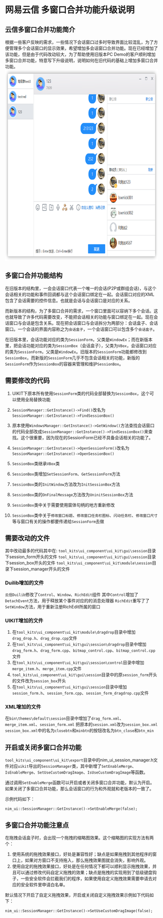 # 网易云信 多窗口合并功能升级说明

## <span id="云信多窗口合并功能简介">云信多窗口合并功能简介</span>

根据一些客户反映的需求，一些情况下会话窗口过多时导致界面比较混乱，为了方便管理多个会话窗口的显示效果，希望增加多会话窗口合并功能。现在已经增加了该功能，但是由于代码改动较大，为了帮助使用旧版本PC Demo的客户顺利增加多窗口合并功能，特意写下升级说明，说明如何在旧代码的基础上增加多窗口合并功能。
<img src="./merge_session.png" width="768" height="628" />

## <span id="多窗口合并功能结构">多窗口合并功能结构</span>

在旧版本的结构里，一会会话窗口代表一个唯一的会话(P2P或群组会话)，与这个会话相关的功能和事件回调都与这个会话窗口绑定在一起。会话窗口对应的XML包含了会话需要的控件信息。也就是会话与会话窗口是对应的关系。

而新版本的结构，为了多窗口合并的需求，一个窗口里面可以容纳下多个会话。这也就导致了许多代码需要改变，不能把会话相关的功能与窗口绑定在一起。现在会话窗口与会话是包含关系。现在把会话窗口与会话拆分为两部分：会话盒子、会话窗口。一个会话的界面内容称之为`会话盒子`，一个会话窗口可以包含多个`会话盒子`。

在旧版本里，会话功能对应的类为`SessionForm`，父类是`WindowEx`；而在新版本里，把会话功能对应的类为`SessionBox`（会话盒子），父类为`VBox`，会话窗口对应的类为`SessionForm`，父类是`WindowEx`。旧版本的`SessionForm`功能都修改到`SessionBox`，而新版的`SessionForm`几乎不包含会话相关的功能，新版的`SessionForm`作为`SessionBox`的容器来管理和维护`SessionBox`。

## <span id="需要修改的代码">需要修改的代码</span>

1. UIKIT下原本所有使用`SessionForm`类的代码全部替换为`SessionBox`，这个可以使用全局替换功能
2. `SessionManager::GetInstance()->Find()`改名为`SessionManager::GetInstance()->FindSessionBox()`
3. 原本使用`WindowsManager::GetInstance()->GetWindow()`方法查找会话窗口的代码全部改成`SessionManager::GetInstance()->FindSessionBox()`来查找。这个很重要，因为现在的SessionForm已经不具备会话相关的功能了。

4. `SessionManager::GetInstance()->OpenSessionForm()`改名为`SessionManager::GetInstance()->OpenSessionBox()`
5. `SessionBox`类继承`VBox`类
6. `SessionBox`类增加`SetSessionForm`、`GetSessionForm`方法
7. `SessionBox`类的`InitWindow`方法改为`InitSessionBox`方法
8. `SessionBox`类的`OnFinalMessage`方法改为`UninitSessionBox`方法
9. `SessionBox`类中关于需要使用窗体句柄的地方重新修改
10. `SessionBox`类中关于`修改窗口标题`、`修改窗口任务栏图标`、`闪动任务栏`、`修改窗口尺寸`等与窗口有关的操作都要传递给`SessionForm`去做

## <span id="需要改动的文件">需要改动的文件</span>
其中改动最多的代码其中在:
`tool_kits\ui_component\ui_kit\gui\session`目录下session_form开头的文件
`tool_kits\ui_component\ui_kit\gui\session`目录下session_box开头的文件
`tool_kits\ui_component\ui_kit\module\session`目录下session_manager开头的文件

### <span id="Duilib增加的文件">Duilib增加的文件</span>
`云信Duilib`修改了`Control`、`Window`、`RichEdit`组件
其中`Control`增加了`DetachEvent`方法，用于释放某个事件对应的的消息处理器
`RichEdit`重写了了`SetWindow`方法，用于重新注册RichEdit所属的窗口

### <span id="UIKIT增加的文件">UIKIT增加的文件</span>
1. 在`tool_kits\ui_component\ui_kit\module\dragdrop`目录中增加`drag_drop.h`、`drag_drop.cpp`文件
2. 在`tool_kits\ui_component\ui_kit\gui\session\dragdrop`目录中增加`drag_form.h`、`drag_form.cpp`、`bitmap_control.cpp`、`bitmap_control.cpp`文件
3. 在`tool_kits\ui_component\ui_kit\gui\session\control`目录中增加`merge_item.h`、`merge_item.cpp`文件
4. `tool_kits\ui_component\ui_kit\gui\session`目录中的原`session_form`开头的文件改为`session_box`开头
5. 在`tool_kits\ui_component\ui_kit\gui\session`目录中增加`session_form.h`、`session_form.cpp`、`session_form_dragdrop.cpp`文件

### <span id="XML增加的文件">XML增加的文件</span>
在`bin\themes\default\session`目录中增加了`drag_form.xml`、`merge_item.xml`、`session_form.xml`
把原本的`session.xml`改为`session_box.xml`
`session_box.xml`中的名为`closebtn`和`minbtn`的按钮改名为`btn_close`和`btn_min`

## <span id="开启或关闭多窗口合并功能">开启或关闭多窗口合并功能</span>

`tool_kits\ui_component\ui_kit\export`目录中的nim_ui_session_manager.h文件对应`uikit`导出的`SessionManager`类，其中新增了`SetEnableMerge`、`IsEnableMerge`、`SetUseCustomDragImage`、`IsUseCustomDragImage`等函数。

通过调用`SetEnableMerge`函数可以开启或者关闭多窗口合并功能，默认为开启。如果关闭了多窗口合并功能，那么会话窗口的行为和外观就和老版本的一致了。

示例代码如下：

```
nim_ui::SessionManager::GetInstance()->SetEnableMerge(false);
```

## <span id="多窗口合并功能注意点">多窗口合并功能注意点</span>

在拖拽会话盒子时，会出现一个拖拽的缩略图效果。这个缩略图的实现方法有两个：
1. 使用系统的拖拽效果接口，好处是兼容性好；缺点是如果拖拽到其他程序的窗口上，如果对方窗口不支持拖入，那么拖拽效果图就会消失，影响外观。
2. 使用自定的拖拽效果接口，好处是在任何情况下都可以顺利显示拖拽效果，并且可以通过修改代码自定义拖拽的效果；缺点是拖拽的实现用到了低级键盘钩子，一些安全软件会拦截我们的程序，如果使用自定义拖拽效果需要申请去对应的安全软件里申请白名单。

默认情况下开启了自定义拖拽效果，开启或关闭自定义拖拽效果示例如下代码如下：

```
nim_ui::SessionManager::GetInstance()->SetUseCustomDragImage(false);
```